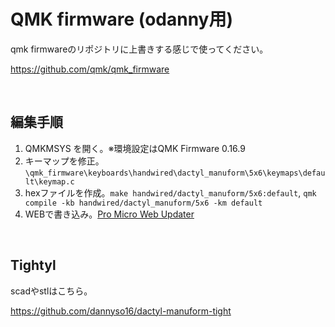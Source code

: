 # QMK firmware (odanny用)

qmk firmwareのリポジトリに上書きする感じで使ってください。

https://github.com/qmk/qmk_firmware

<br>

## 編集手順

1. QMKMSYS を開く。※環境設定はQMK Firmware 0.16.9
1. キーマップを修正。`\qmk_firmware\keyboards\handwired\dactyl_manuform\5x6\keymaps\default\keymap.c`
1. hexファイルを作成。`make handwired/dactyl_manuform/5x6:default`, `qmk compile -kb handwired/dactyl_manuform/5x6 -km default`
1. WEBで書き込み。[Pro Micro Web Updater](https://sekigon-gonnoc.github.io/promicro-web-updater/index.html)

<br>

## Tightyl
scadやstlはこちら。

https://github.com/dannyso16/dactyl-manuform-tight

